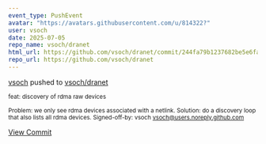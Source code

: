 ```yaml
---
event_type: PushEvent
avatar: "https://avatars.githubusercontent.com/u/814322?"
user: vsoch
date: 2025-07-05
repo_name: vsoch/dranet
html_url: https://github.com/vsoch/dranet/commit/244fa79b1237682be5e6fa4d8c93e16fbeb34e8c
repo_url: https://github.com/vsoch/dranet
---
```


<a href='https://github.com/vsoch' target='_blank'>vsoch</a> pushed to <a href='https://github.com/vsoch/dranet' target='_blank'>vsoch/dranet</a>

<small>feat: discovery of rdma raw devices

Problem: we only see rdma devices associated with a netlink.
Solution: do a discovery loop that also lists all rdma devices.
Signed-off-by: vsoch <vsoch@users.noreply.github.com></small>

<a href='https://github.com/vsoch/dranet/commit/244fa79b1237682be5e6fa4d8c93e16fbeb34e8c' target='_blank'>View Commit</a>